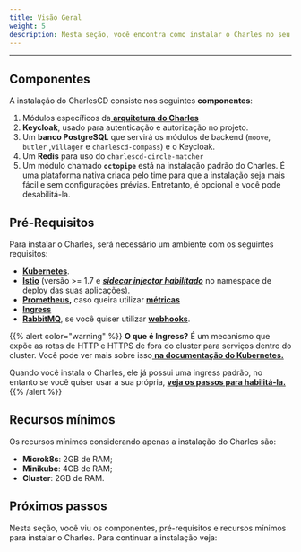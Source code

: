 ```yaml
---
title: Visão Geral
weight: 5
description: Nesta seção, você encontra como instalar o Charles no seu projeto.
---
```


---

## Componentes

A instalação do CharlesCD consiste nos seguintes **componentes**:

1. Módulos específicos da[ **arquitetura do Charles**](/pt/overview/)
2. **Keycloak**, usado para autenticação e autorização no projeto.
3. Um **banco PostgreSQL** que servirá os módulos de backend \(`moove`, `butler` ,`villager` e `charlescd-compass`\) e o Keycloak.
4. Um **Redis** para uso do `charlescd-circle-matcher`
5. Um módulo chamado **`octopipe`** está na instalação padrão do Charles. É uma plataforma nativa criada pelo time para que a instalação seja mais fácil e sem configurações prévias. Entretanto, é opcional e você pode desabilitá-la.

##  Pré-Requisitos

Para instalar o Charles, será necessário um ambiente com os seguintes requisitos:

* [**Kubernetes**](https://kubernetes.io/docs/setup/).
* [**Istio**](https://istio.io/archive/) \(versão &gt;= 1.7 e [_**sidecar injector habilitado**_](https://istio.io/latest/docs/setup/additional-setup/sidecar-injection/#automatic-sidecar-injection) no namespace de deploy das suas aplicações\).
* [**Prometheus**](https://prometheus.io/docs/prometheus/latest/getting_started/)**,** caso queira utilizar [**métricas**](../../referencia/metricas/)
* [**Ingress**](https://github.com/kubernetes/ingress-nginx)
* [**RabbitMQ**](https://www.rabbitmq.com/#getstarted), se você quiser utilizar [**webhooks**](/pt/primeiros-passos/definindo-um-workspace/webhooks/). 

{{% alert color="warning" %}}
**O que é Ingress?** É um mecanismo que expõe as rotas de HTTP e HTTPS de fora do cluster para serviços dentro do cluster. Você pode ver mais sobre isso[ **na documentação do Kubernetes.**](https://kubernetes.io/docs/concepts/services-networking/ingress/#what-is-ingress) 

Quando você instala o Charles, ele já possui uma ingress padrão, no entanto se você quiser usar a sua própria, [**veja os passos para habilitá-la.** ](/pt/primeiros-passos/configurações-opcionais/configurando-sua-ingress/)
{{% /alert %}}

## Recursos mínimos

Os recursos mínimos considerando apenas a instalação do Charles são:

* **Microk8s**: 2GB de RAM; 
* **Minikube**: 4GB de RAM;
* **Cluster**: 2GB de RAM.

## Próximos passos 

Nesta seção, você viu os componentes, pré-requisitos e recursos mínimos para instalar o Charles. Para continuar a instalação veja:
